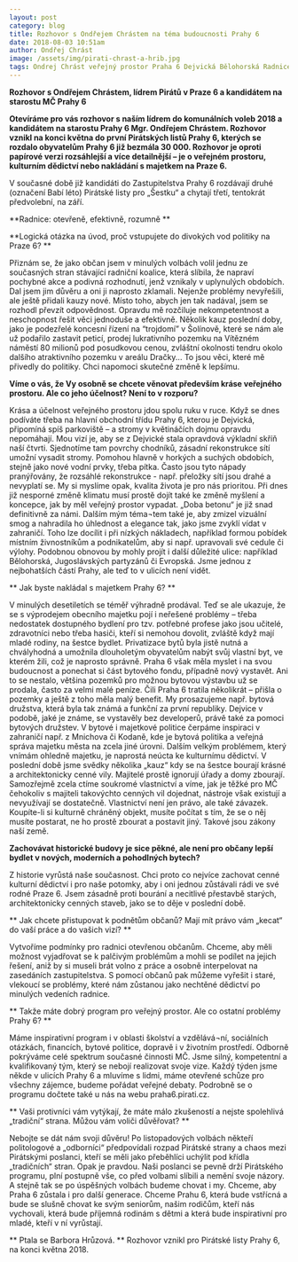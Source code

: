 ```yaml
---
layout: post
category: blog
title: Rozhovor s Ondřejem Chrástem na téma budoucnosti Prahy 6
date: 2018-08-03 10:51am
author: Ondřej Chrást
image: /assets/img/pirati-chrast-a-hrib.jpg
tags: Ondrej Chrást veřejný prostor Praha 6 Dejvická Bělohorská Radnice
---
```

**Rozhovor s Ondřejem Chrástem, lídrem Pirátů v Praze 6 a kandidátem na starostu MČ Prahy 6**


**Otevíráme pro vás rozhovor s naším lídrem do komunálních voleb 2018 a kandidátem na starostu Prahy 6 Mgr. Ondřejem Chrástem. Rozhovor vznikl na konci května do první Pirátských listů Prahy 6, kterých se rozdalo obyvatelům Prahy 6 již bezmála 30 000. Rozhovor je oproti papírové verzi rozsáhlejší a více detailnější – je o veřejném prostoru, kulturním dědictví nebo nakládání s majetkem na Praze 6.**


V současné době již kandidáti do Zastupitelstva Prahy 6 rozdávají druhé (označení Babí léto) Pirátské listy pro „Šestku“ a chytají třetí, tentokrát předvolební, na září.  

**Radnice: otevřeně, efektivně, rozumně **

**Logická otázka na úvod, proč vstupujete do divokých vod politiky na Praze 6? **

Přiznám se, že jako občan jsem v minulých volbách volil jednu ze současných stran stávající radniční koalice, která slíbila, že napraví pochybné akce a podivná rozhodnutí, jenž vznikaly v uplynulých obdobích. Dal jsem jim důvěru a oni ji naprosto zklamali. Nejenže problémy nevyřešili, ale ještě přidali kauzy nové. Místo toho, abych jen tak nadával, jsem se rozhodl převzít odpovědnost. Opravdu mě rozčiluje nekompetentnost a neschopnost řešit věci jednoduše a efektivně. Několik kauz poslední doby, jako je podezřelé koncesní řízení na “trojdomí” v Šolínově, které se nám ale už podařilo zastavit peticí, prodej lukrativního pozemku na Vítězném náměstí 80 milionů pod posudkovou cenou, zvláštní okolnosti tendru okolo dalšího atraktivního pozemku v areálu Dračky... To jsou věci, které mě přivedly do politiky. Chci napomoci skutečné změně k lepšímu. 

**Víme o vás, že Vy osobně se chcete věnovat především kráse veřejného prostoru. Ale co jeho účelnost? Není to v rozporu?**

Krása a účelnost veřejného prostoru jdou spolu ruku v ruce. Když se dnes podíváte třeba na hlavní obchodní třídu Prahy 6, kterou je Dejvická, připomíná spíš parkoviště – a stromy v květináčích dojmu opravdu nepomáhají. Mou vizí je, aby se z Dejvické stala opravdová výkladní skříň naší čtvrti. Sjednotíme tam povrchy chodníků, zásadní rekonstrukce sítí umožní vysadit stromy. Pomohou hlavně v horkých a suchých obdobích, stejně jako nové vodní prvky, třeba pítka. Často jsou tyto nápady pranýřovány, že rozsáhlé rekonstrukce - např. přeložky sítí jsou drahé a nevyplatí se. My si myslíme opak, kvalita života je pro nás prioritou. Při dnes již nesporné změně klimatu musí prostě dojít také ke změně myšlení a koncepce, jak by měl veřejný prostor vypadat. „Doba betonu“ je již snad definitivně za námi. Dalším mým téma¬tem také je, aby zmizel vizuální smog a nahradila ho úhlednost a elegance tak, jako jsme zvyklí vídat v zahraničí. Toho lze docílit i při nízkých nákladech, například formou pobídek místním živnostníkům a podnikatelům, aby si např. upravovali své cedule či výlohy. Podobnou obnovou by mohly projít i další důležité ulice: například Bělohorská, Jugoslávských partyzánů či Evropská. Jsme jednou z nejbohatších částí Prahy, ale teď to v ulicích není vidět. 

**
Jak byste nakládal s majetkem Prahy 6?
**

 V minulých desetiletích se téměř výhradně prodával. Teď se ale ukazuje, že se s výprodejem obecního majetku pojí i neřešené problémy – třeba nedostatek dostupného bydlení pro tzv. potřebné profese jako jsou učitelé, zdravotníci nebo třeba hasiči, kteří si nemohou dovolit, zvláště když mají mladé rodiny, na šestce bydlet. Privatizace bytů byla jistě nutná a chvályhodná a umožnila dlouholetým obyvatelům nabýt svůj vlastní byt, ve kterém žili, což je naprosto správně. Praha 6 však měla myslet i na svou budoucnost a ponechat si část bytového fondu, případně nový vystavět. Ani to se nestalo, většina pozemků pro možnou bytovou výstavbu už se prodala, často za velmi malé peníze. Čili Praha 6 tratila několikrát – přišla o pozemky a ještě z toho měla malý benefit. My prosazujeme např. bytová družstva, která byla tak známá a funkční za první republiky. Dejvice v podobě, jaké je známe, se vystavěly bez developerů, právě také za pomoci bytových družstev. V bytové i majetkové politice čerpáme inspiraci v zahraničí např. z Mnichova či Kodaně, kde je bytová politika a veřejná správa majetku města na zcela jiné úrovni. Dalším velkým problémem, který vnímám ohledně majetku, je naprostá neúcta ke kulturnímu dědictví. V poslední době jsme svědky několika „kauz“ kdy se na šestce bourají krásné a architektonicky cenné vily. Majitelé prostě ignorují úřady a domy zbourají. Samozřejmě zcela ctíme soukromé vlastnictví a víme, jak je těžké pro MČ čehokoliv s majiteli takovýchto cenných vil dojednat, nástroje však existují a nevyužívají se dostatečně. Vlastnictví není jen právo, ale také závazek. Koupíte-li si kulturně chráněný objekt, musíte počítat s tím, že se o něj musíte postarat, ne ho prostě zbourat a postavit jiný. Takové jsou zákony naší země. 


**Zachovávat historické budovy je sice pěkné, ale není pro občany lepší bydlet v nových, moderních a pohodlných bytech?**

Z historie vyrůstá naše současnost. Chci proto co nejvíce zachovat cenné kulturní dědictví i pro naše potomky, aby i oni jednou zůstávali rádi ve své rodné Praze 6. Jsem zásadně proti bourání a necitlivé přestavbě starých, architektonicky cenných staveb, jako se to děje v poslední době. 

**
Jak chcete přistupovat k podnětům občanů? Mají mít právo vám „kecat“ do vaší práce a do vašich vizí? 
**

Vytvoříme podmínky pro radnici otevřenou občanům. Chceme, aby měli možnost vyjadřovat se k palčivým problémům a mohli se podílet na jejich řešení, aniž by si museli brát volno z práce a osobně interpelovat na zasedáních zastupitelstva. S pomocí občanů pak můžeme vyřešit i staré, vlekoucí se problémy, které nám zůstanou jako nechtěné dědictví po minulých vedeních radnice. 

**
Takže máte dobrý program pro veřejný prostor. Ale co ostatní problémy Prahy 6? 
**

Máme inspirativní program i v oblasti školství a vzdělává¬ní, sociálních otázkách, financích, bytové politice, dopravě i v životním prostředí. Odborně pokrýváme celé spektrum současné činnosti MČ. Jsme silný, kompetentní a kvalifikovaný tým, který se nebojí realizovat svoje vize. Každý týden jsme někde v ulicích Prahy 6 a mluvíme s lidmi, máme otevřené schůze pro všechny zájemce, budeme pořádat veřejné debaty. Podrobně se o programu dočtete také u nás na webu praha6.pirati.cz. 

**
Vaši protivníci vám vytýkají, že máte málo zkušeností a nejste spolehlivá „tradiční“ strana. Můžou vám voliči důvěřovat? 
**

Nebojte se dát nám svoji důvěru! Po listopadových volbách někteří politologové a „odborníci“ předpovídali rozpad Pirátské strany a chaos mezi Pirátskými poslanci, kteří se měli jako přeběhlíci uchýlit pod křídla „tradičních“ stran. Opak je pravdou. Naši poslanci se pevně drží Pirátského programu, plní postupně vše, co před volbami slíbili a nemění svoje názory. A stejně tak se po úspěšných volbách budeme chovat i my. Chceme, aby Praha 6 zůstala i pro další generace. Chceme Prahu 6, která bude vstřícná a bude se slušně chovat ke svým seniorům, našim rodičům, kteří nás vychovali, která bude příjemná rodinám s dětmi a která bude inspirativní pro mladé, kteří v ní vyrůstají.

**
Ptala se Barbora Hrůzová.
**
Rozhovor vznikl pro Pirátské listy Prahy 6, na konci května 2018.
